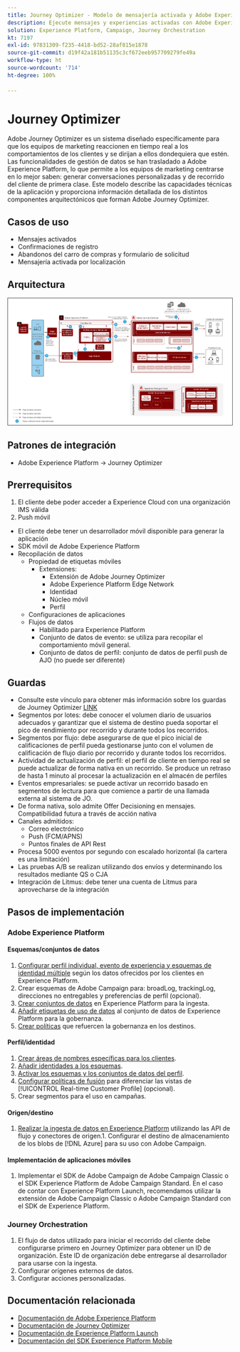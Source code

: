 ```yaml
---
title: Journey Optimizer - Modelo de mensajería activada y Adobe Experience Platform
description: Ejecute mensajes y experiencias activadas con Adobe Experience Platform como sistema centralizado de transmisión de datos, perfiles de cliente y segmentación.
solution: Experience Platform, Campaign, Journey Orchestration
kt: 7197
exl-id: 97831309-f235-4418-bd52-28af815e1878
source-git-commit: d19f42a181b51135c3cf672eeb957709279fe49a
workflow-type: ht
source-wordcount: '714'
ht-degree: 100%

---
```


# Journey Optimizer

Adobe Journey Optimizer es un sistema diseñado específicamente para que los equipos de marketing reaccionen en tiempo real a los comportamientos de los clientes y se dirijan a ellos dondequiera que estén. Las funcionalidades de gestión de datos se han trasladado a Adobe Experience Platform, lo que permite a los equipos de marketing centrarse en lo mejor saben: generar conversaciones personalizadas y de recorrido del cliente de primera clase.  Este modelo describe las capacidades técnicas de la aplicación y proporciona información detallada de los distintos componentes arquitectónicos que forman Adobe Journey Optimizer.

## Casos de uso

* Mensajes activados
* Confirmaciones de registro
* Abandonos del carro de compras y formulario de solicitud
* Mensajería activada por localización

## Arquitectura

<img src="assets/journey-optimizer.png" alt="Arquitectura de referencia para el modelo de mensajería activada y Adobe Experience Platform" style="border:1px solid #4a4a4a" />

## Patrones de integración

* Adobe Experience Platform -> Journey Optimizer

## Prerrequisitos

1. El cliente debe poder acceder a Experience Cloud con una organización IMS válida
1. Push móvil

* El cliente debe tener un desarrollador móvil disponible para generar la aplicación
* SDK móvil de Adobe Experience Platform
* Recopilación de datos
   * Propiedad de etiquetas móviles
      * Extensiones:
         * Extensión de Adobe Journey Optimizer
         * Adobe Experience Platform Edge Network
         * Identidad
         * Núcleo móvil
         * Perfil
   * Configuraciones de aplicaciones
   * Flujos de datos
      * Habilitado para Experience Platform
      * Conjunto de datos de evento: se utiliza para recopilar el comportamiento móvil general.
      * Conjunto de datos de perfil: conjunto de datos de perfil push de AJO (no puede ser diferente)

## Guardas

* Consulte este vínculo para obtener más información sobre los guardas de Journey Optimizer [LINK](https://experienceleague.adobe.com/docs/journeys/using/starting-with-journeys/limitations.html?lang=es)
* Segmentos por lotes: debe conocer el volumen diario de usuarios adecuados y garantizar que el sistema de destino pueda soportar el pico de rendimiento por recorrido y durante todos los recorridos.
* Segmentos por flujo: debe asegurarse de que el pico inicial de calificaciones de perfil pueda gestionarse junto con el volumen de calificación de flujo diario por recorrido y durante todos los recorridos.
* Actividad de actualización de perfil: el perfil de cliente en tiempo real se puede actualizar de forma nativa en un recorrido.  Se produce un retraso de hasta 1 minuto al procesar la actualización en el almacén de perfiles
* Eventos empresariales: se puede activar un recorrido basado en segmentos de lectura para que comience a partir de una llamada externa al sistema de JO.
* De forma nativa, solo admite Offer Decisioning en mensajes. Compatibilidad futura a través de acción nativa
* Canales admitidos:
   * Correo electrónico
   * Push (FCM/APNS)
   * Puntos finales de API Rest
* Procesa 5000 eventos por segundo con escalado horizontal (la cartera es una limitación)
* Las pruebas A/B se realizan utilizando dos envíos y determinando los resultados mediante QS o CJA
* Integración de Litmus: debe tener una cuenta de Litmus para aprovecharse de la integración

## Pasos de implementación

### Adobe Experience Platform

#### Esquemas/conjuntos de datos

1. [Configurar perfil individual, evento de experiencia y esquemas de identidad múltiple](https://experienceleague.adobe.com/?recommended=ExperiencePlatform-D-1-2021.1.xdm) según los datos ofrecidos por los clientes en Experience Platform.
1. Crear esquemas de Adobe Campaign para: broadLog, trackingLog, direcciones no entregables y preferencias de perfil (opcional).
1. [Crear conjuntos de datos](https://experienceleague.adobe.com/docs/platform-learn/tutorials/data-ingestion/create-datasets-and-ingest-data.html?lang=es) en Experience Platform para la ingesta.
1. [Añadir etiquetas de uso de datos](https://experienceleague.adobe.com/docs/platform-learn/tutorials/data-governance/classify-data-using-governance-labels.html?lang=es) al conjunto de datos de Experience Platform para la gobernanza.
1. [Crear políticas](https://experienceleague.adobe.com/docs/platform-learn/tutorials/data-governance/create-data-usage-policies.html?lang=es) que refuercen la gobernanza en los destinos.

#### Perfil/identidad

1. [Crear áreas de nombres específicas para los clientes](https://experienceleague.adobe.com/docs/platform-learn/tutorials/identities/label-ingest-and-verify-identity-data.html?lang=es).
1. [Añadir identidades a los esquemas](https://experienceleague.adobe.com/docs/platform-learn/tutorials/identities/label-ingest-and-verify-identity-data.html?lang=es).
1. [Activar los esquemas y los conjuntos de datos del perfil](https://experienceleague.adobe.com/docs/platform-learn/tutorials/profiles/bring-data-into-the-real-time-customer-profile.html?lang=es).
1. [Configurar políticas de fusión](https://experienceleague.adobe.com/docs/platform-learn/tutorials/profiles/create-merge-policies.html?lang=es) para diferenciar las vistas de [!UICONTROL Real-time Customer Profile] (opcional).
1. Crear segmentos para el uso en campañas.

#### Origen/destino

1. [Realizar la ingesta de datos en Experience Platform](https://experienceleague.adobe.com/?recommended=ExperiencePlatform-D-1-2020.1.dataingestion&amp;lang=es) utilizando las API de flujo y conectores de origen.1. Configurar el destino de almacenamiento de los blobs de [!DNL Azure] para su uso con Adobe Campaign.

#### Implementación de aplicaciones móviles

1. Implementar el SDK de Adobe Campaign de Adobe Campaign Classic o el SDK Experience Platform de Adobe Campaign Standard. En el caso de contar con Experience Platform Launch, recomendamos utilizar la extensión de Adobe Campaign Classic o Adobe Campaign Standard con el SDK de Experience Platform.


### Journey Orchestration

1. El flujo de datos utilizado para iniciar el recorrido del cliente debe configurarse primero en Journey Optimizer para obtener un ID de organización. Este ID de organización debe entregarse al desarrollador para usarse con la ingesta.
1. Configurar orígenes externos de datos.
1. Configurar acciones personalizadas.

## Documentación relacionada

* [Documentación de Adobe Experience Platform](https://experienceleague.adobe.com/docs/experience-platform.html?lang=es)
* [Documentación de Journey Optimizer](https://experienceleague.adobe.com/docs/journey-optimizer/using/ajo-home.html?lang=es)
* [Documentación de Experience Platform Launch](https://experienceleague.adobe.com/docs/launch.html?lang=es)
* [Documentación del SDK Experience Platform Mobile](https://experienceleague.adobe.com/docs/mobile.html?lang=es)
